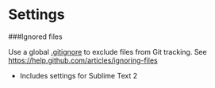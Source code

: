 Settings
============

###Ignored files

Use a global [.gitignore](/.gitignore) to exclude files from Git tracking. See https://help.github.com/articles/ignoring-files

- Includes settings for Sublime Text 2 
